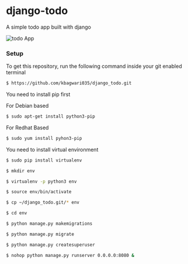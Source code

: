 # django-todo
A simple todo app built with django

![todo App](https://raw.githubusercontent.com/shreys7/kbagwari035/develop/staticfiles/todoApp.png)
### Setup
To get this repository, run the following command inside your git enabled terminal
```bash
$ https://github.com/kbagwari035/django_todo.git
```
You need to install pip first

For Debian based
```bash
$ sudo apt-get install python3-pip
```
For Redhat Based
```bash
$ sudo yum install pyhon3-pip
```
You need to install virtual environment
```bash
$ sudo pip install virtualenv
```
```bash
$ mkdir env
```
```bash
$ virtualenv -p python3 env
```
```bash
$ source env/bin/activate
```
```bash
$ cp ~/django_todo.git/* env
```
```bash
$ cd env
```
```bash
$ python manage.py makemigrations
```
```bash
$ python manage.py migrate
```
```bash
$ python manage.py createsuperuser
```
```bash
$ nohop python manage.py runserver 0.0.0.0:8080 &
```
